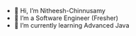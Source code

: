 - 👋 Hi, I’m Nitheesh-Chinnusamy
- 👀 I’m a Software Engineer (Fresher)
- 🌱 I’m currently learning Advanced Java

<!---
Nitheesh-Chinnusamy/Nitheesh-Chinnusamy is a ✨ special ✨ repository because its `README.md` (this file) appears on your GitHub profile.
You can click the Preview link to take a look at your changes.
--->
